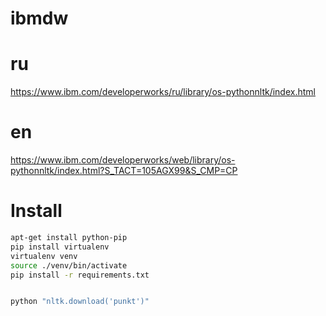# ibmdw

# ru
https://www.ibm.com/developerworks/ru/library/os-pythonnltk/index.html

# en
https://www.ibm.com/developerworks/web/library/os-pythonnltk/index.html?S_TACT=105AGX99&S_CMP=CP

# Install

```bash
apt-get install python-pip
pip install virtualenv
virtualenv venv
source ./venv/bin/activate
pip install -r requirements.txt


python "nltk.download('punkt')"
```
